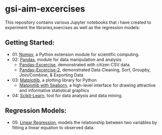 # gsi-aim-excercises

This repository contains various Jupyter notebooks that i have created to experiment the libraries,exercises as well as the regression models:

## Getting Started:
- 01: [Numpy](https://github.ibm.com/vasinter/gsi-aim-excercises/blob/master/01.%20Numpy/Numpy-Basics.ipynb), a Python extension module for scientific computing.
- 02: [Pandas](https://github.ibm.com/vasinter/gsi-aim-excercises/blob/master/02.%20Pandas/Pandas-Basics.ipynb), module for data manipulation and analysis
  - [Pandas-Excercise](https://github.ibm.com/vasinter/gsi-aim-excercises/blob/master/02.%20Pandas/Excercise/Pandas-excercise.ipynb), demonstrated with citizen CSV data.
  - [Pandas-Excercise-2](https://github.ibm.com/vasinter/gsi-aim-excercises/blob/master/02.%20Pandas/Excercise%202/Excercise%202.ipynb), demonstrated Data Cleaning, Sort, Groupby, Join/Combine, & Exporting Data
- 03: [Matplotlib](https://github.ibm.com/vasinter/gsi-aim-excercises/blob/master/03.%20Matplotlib/Matplotlib-Basics.ipynb), a plotting library for Python 
  - [Matplotlib with Seaborn](https://github.ibm.com/vasinter/gsi-aim-excercises/blob/master/03.%20Matplotlib/Matplotlib%20with%20Seaborn.ipynb), a high-level interface for drawing attractive and informative statistical graphics
- 04: [Scikit-Learn](https://github.ibm.com/vasinter/gsi-aim-excercises/blob/master/04.%20Scikit-Learn%20/Scikit-Learn.ipynb), tool for data analysis and data mining.

## Regression Models:

- 05: [Linear Regression](), models the relationship between two variables by fitting a linear equation to observed data.
